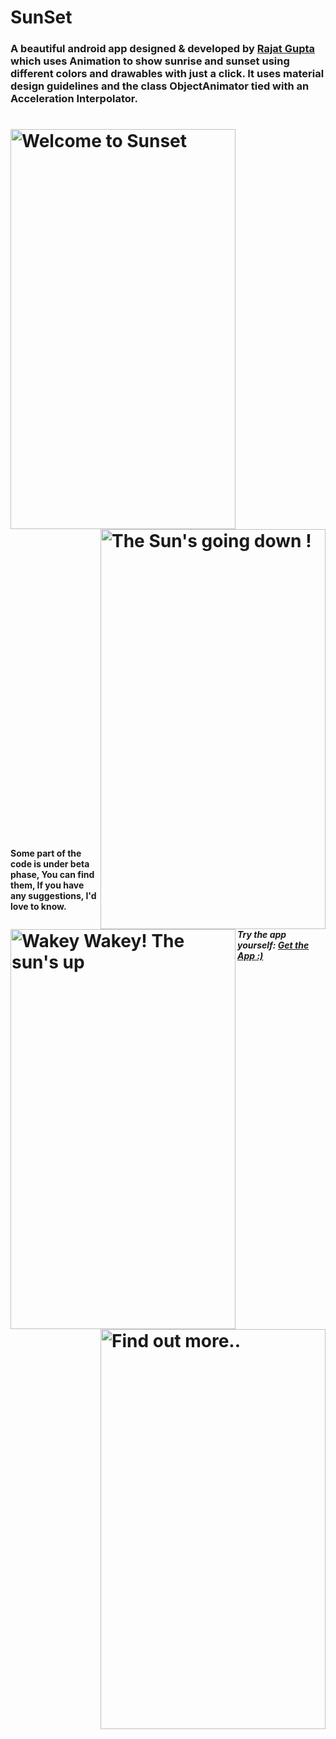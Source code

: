 # SunSet
### A beautiful android app designed & developed by <a href="https://github.com/rajatpunkstaa">Rajat Gupta</a> which uses Animation to show sunrise and sunset using different colors and drawables with just a click. It uses material design guidelines and the class ObjectAnimator tied with an Acceleration Interpolator.
<h1>
<img src="https://dl2.pushbulletusercontent.com/3t6V8qqhdE4FZSgleQ3aJlHeRafNL7aW/screener_20170202%2821_57_02%29.png" title="Welcome to Sunset" width="360" height="640" align="left"/>
<img src="https://dl2.pushbulletusercontent.com/2XWkQpVTwkdaYaT5aUrx7DVoCtEThZjV/screener_20170202%2821_56_39%29.png" title="The Sun's going down !" width="360" height="640" align="right"/>
</h1>

<h1>
<img src="https://dl2.pushbulletusercontent.com/fzotwl6TWTCm6YhyW6qEI4N9r5mWU93U/screener_20170202%2821_55_12%29.png" title="Wakey Wakey! The sun's up" width="360" height="640" align="left"/>
<br><br><img src="https://dl2.pushbulletusercontent.com/x9qlWFXOfxMg8nEzhSYa1cLW23CRMLmz/screener_20170202%2821_55_33%29.png" width="360" title="Find out more.. " height="640" align="right"/>
</h1>

<h1>
<h4><br><br><br><br><br><br><br><br><br><br><br><br><br><br><br><br><br><br><br><br><br><br><br><br><br><br><br><br><br><br><br><br><br><br><br><br><br><br><br><br><br><br><br><br><br><br><br><br><br><br><br><br><br><br><br><br><br><br><br><br><br>Some part of the code is under beta phase, You can find them, If you have any suggestions, I'd love to know.</h4>
 <h5>Try the app yourself: <a href="https://drive.google.com/open?id=0B32WTA8Ky1aSU1NqYU9vdldZdW8"> Get the App :)</a> </h5>

</h1>
